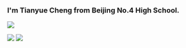 ### I'm Tianyue Cheng from Beijing No.4 High School.

<img align="center" src="https://github-readme-stats.vercel.app/api/top-langs/?username=chengtianyue&theme=<THEME_NAME>" />

![](https://img.shields.io/badge/Code-Python-informational?style=flat&logo=data:image/svg%2bxml;base64,<BASE64_DATA>)
![](https://img.shields.io/badge/Code-C++-informational?style=flat&logo=data:image/svg%2bxml;base64,<BASE64_DATA>)
